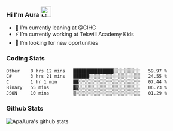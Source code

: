 ### Hi I'm Aura <img src="https://user-images.githubusercontent.com/1303154/88677602-1635ba80-d120-11ea-84d8-d263ba5fc3c0.gif" width="28px" alt="hi">

- 🔭 I’m currently leaning at @CIHC
- ⚡ I’m currently working at Tekwill Academy Kids
- 🤔 I’m looking for new oportunities


### Coding Stats

<!--START_SECTION:waka-->

```txt
Other    8 hrs 12 mins   ███████████████░░░░░░░░░░   59.97 %
C#       3 hrs 21 mins   ██████░░░░░░░░░░░░░░░░░░░   24.55 %
C        1 hr 1 min      ██░░░░░░░░░░░░░░░░░░░░░░░   07.44 %
Binary   55 mins         █▓░░░░░░░░░░░░░░░░░░░░░░░   06.73 %
JSON     10 mins         ▒░░░░░░░░░░░░░░░░░░░░░░░░   01.29 %
```

<!--END_SECTION:waka-->

### Github Stats

![ApaAura's github stats](https://github-readme-stats.vercel.app/api?username=ApaAura&count_private=true&theme=tokyonight&hide=contribs,prs)
